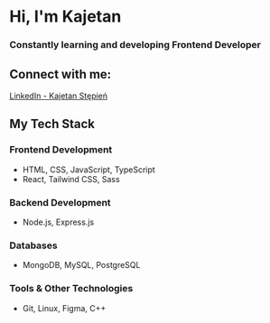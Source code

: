 # Hi, I'm Kajetan
### Constantly learning and developing Frontend Developer

## Connect with me:
[LinkedIn - Kajetan Stępień](https://www.linkedin.com/in/kajetan-stepien/)

## My Tech Stack
### Frontend Development
- HTML, CSS, JavaScript, TypeScript
- React, Tailwind CSS, Sass

### Backend Development
- Node.js, Express.js

### Databases
- MongoDB, MySQL, PostgreSQL

### Tools & Other Technologies
- Git, Linux, Figma, C++

